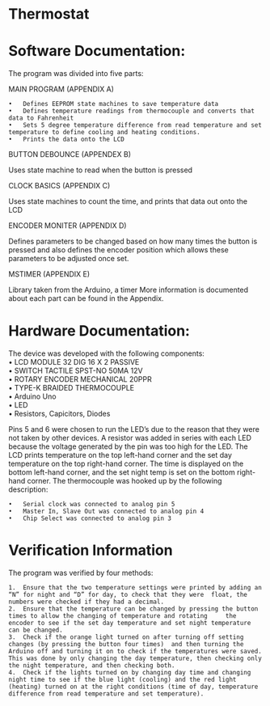 # Thermostat
# Software Documentation:

  The program was divided into five parts:
  
  MAIN PROGRAM (APPENDIX A)
  
    •	Defines EEPROM state machines to save temperature data 
    •	Defines temperature readings from thermocouple and converts that data to Fahrenheit
    •	Sets 5 degree temperature difference from read temperature and set temperature to define cooling and heating conditions.
    •	Prints the data onto the LCD
    
  BUTTON DEBOUNCE (APPENDEX B)
  
  Uses state machine to read when the button is pressed
  
  CLOCK BASICS (APPENDIX C)

  Uses state machines to count the time, and prints that data out onto the LCD
  
  ENCODER MONITER (APPENDIX D)
  
  Defines parameters to be changed based on how many times the button is pressed and also defines the encoder position which allows these parameters to be adjusted once set.
  
  MSTIMER (APPENDIX E)
  
  Library taken from the Arduino, a timer
  More information is documented about each part can be found in the Appendix.

# Hardware Documentation: 
The device was developed with the following components: \
	•		LCD MODULE 32 DIG 16 X 2 PASSIVE \
	•	  SWITCH TACTILE SPST-NO 50MA 12V\
	•		ROTARY ENCODER MECHANICAL 20PPR \
	•	  TYPE-K BRAIDED THERMOCOUPLE \
	•	  Arduino Uno \
	•	  LED \
	•	  Resistors, Capicitors, Diodes
    
  
  Pins 5 and 6 were chosen to run the LED’s due to the reason that they were not taken by other devices. A resistor was added in    series with each LED because the voltage generated by the pin was too high for the LED.
  The LCD prints temperature on the top left-hand corner and the set day temperature on the top right-hand corner. The time is  displayed on the bottom left-hand corner, and the set night temp is set on the bottom right-hand corner. The thermocouple was hooked up by the following description:
  
    •	Serial clock was connected to analog pin 5
    •	Master In, Slave Out was connected to analog pin 4
    •	Chip Select was connected to analog pin 3
  
# Verification Information

  The program was verified by four methods:
  
    1.	Ensure that the two temperature settings were printed by adding an “N” for night and “D” for day, to check that they were  float, the numbers were checked if they had a decimal.
    2.	Ensure that the temperature can be changed by pressing the button times to allow the changing of temperature and rotating     the encoder to see if the set day temperature and set night temperature can be changed.
    3.	Check if the orange light turned on after turning off setting changes (by pressing the button four times)  and then turning the Arduino off and turning it on to check if the temperatures were saved. This was done by only changing the day temperature, then checking only the night temperature, and then checking both.
    4.	Check if the lights turned on by changing day time and changing night time to see if the blue light (cooling) and the red light (heating) turned on at the right conditions (time of day, temperature difference from read temperature and set temperature).
